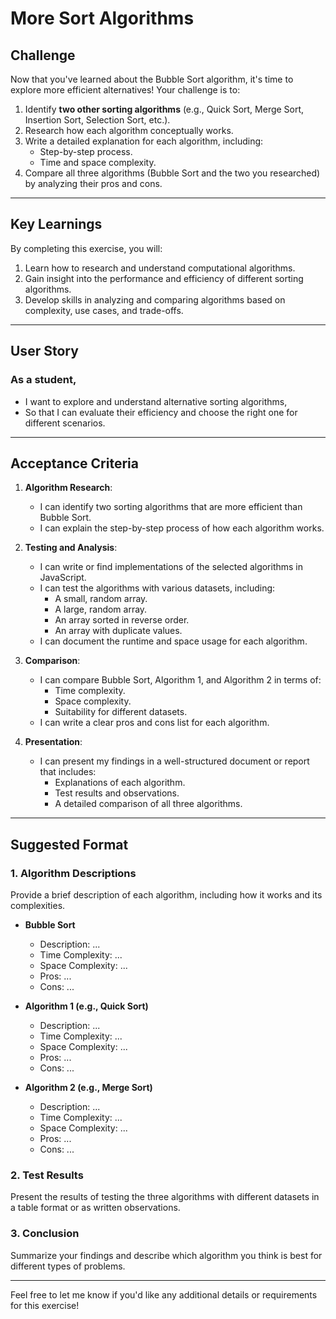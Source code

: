 # More Sort Algorithms

## Challenge

Now that you've learned about the Bubble Sort algorithm, it's time to explore more efficient alternatives! Your challenge is to:

1. Identify **two other sorting algorithms** (e.g., Quick Sort, Merge Sort, Insertion Sort, Selection Sort, etc.).
2. Research how each algorithm conceptually works.
3. Write a detailed explanation for each algorithm, including:
   - Step-by-step process.
   - Time and space complexity.
4. Compare all three algorithms (Bubble Sort and the two you researched) by analyzing their pros and cons.

---

## Key Learnings

By completing this exercise, you will:

1. Learn how to research and understand computational algorithms.
2. Gain insight into the performance and efficiency of different sorting algorithms.
3. Develop skills in analyzing and comparing algorithms based on complexity, use cases, and trade-offs.

---

## User Story

### As a student,

- I want to explore and understand alternative sorting algorithms,
- So that I can evaluate their efficiency and choose the right one for different scenarios.

---

## Acceptance Criteria

1. **Algorithm Research**:

   - I can identify two sorting algorithms that are more efficient than Bubble Sort.
   - I can explain the step-by-step process of how each algorithm works.

2. **Testing and Analysis**:

   - I can write or find implementations of the selected algorithms in JavaScript.
   - I can test the algorithms with various datasets, including:
     - A small, random array.
     - A large, random array.
     - An array sorted in reverse order.
     - An array with duplicate values.
   - I can document the runtime and space usage for each algorithm.

3. **Comparison**:

   - I can compare Bubble Sort, Algorithm 1, and Algorithm 2 in terms of:
     - Time complexity.
     - Space complexity.
     - Suitability for different datasets.
   - I can write a clear pros and cons list for each algorithm.

4. **Presentation**:
   - I can present my findings in a well-structured document or report that includes:
     - Explanations of each algorithm.
     - Test results and observations.
     - A detailed comparison of all three algorithms.

---

## Suggested Format

### 1. Algorithm Descriptions

Provide a brief description of each algorithm, including how it works and its complexities.

- **Bubble Sort**

  - Description: ...
  - Time Complexity: ...
  - Space Complexity: ...
  - Pros: ...
  - Cons: ...

- **Algorithm 1 (e.g., Quick Sort)**

  - Description: ...
  - Time Complexity: ...
  - Space Complexity: ...
  - Pros: ...
  - Cons: ...

- **Algorithm 2 (e.g., Merge Sort)**
  - Description: ...
  - Time Complexity: ...
  - Space Complexity: ...
  - Pros: ...
  - Cons: ...

### 2. Test Results

Present the results of testing the three algorithms with different datasets in a table format or as written observations.

### 3. Conclusion

Summarize your findings and describe which algorithm you think is best for different types of problems.

---

Feel free to let me know if you'd like any additional details or requirements for this exercise!
